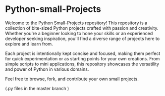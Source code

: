 # Python-small-Projects
Welcome to the Python Small-Projects repository!  This repository is a collection of bite-sized Python projects crafted with passion and creativity. Whether you're a beginner looking to hone your skills or an experienced developer seeking inspiration, you'll find a diverse range of projects here to explore and learn from.

Each project is intentionally kept concise and focused, making them perfect for quick experimentation or as starting points for your own creations. From simple scripts to mini applications, this repository showcases the versatility and power of Python in various domains.

Feel free to browse, fork, and contribute your own small projects.

(.py files in the master branch )

